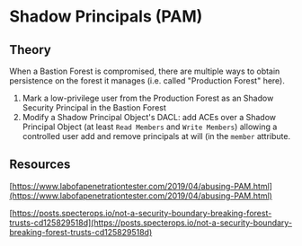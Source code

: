 # Shadow Principals (PAM)

## Theory

When a Bastion Forest is compromised, there are multiple ways to obtain persistence on the forest it manages (i.e. called "Production Forest" here).

1. Mark a low-privilege user from the Production Forest as an Shadow Security Principal in the Bastion Forest
2. Modify a Shadow Principal Object's DACL: add ACEs over a Shadow Principal Object (at least `Read Members` and `Write Members`) allowing a controlled user add and remove principals at will (in the `member` attribute.

## Resources

[https://www.labofapenetrationtester.com/2019/04/abusing-PAM.html](https://www.labofapenetrationtester.com/2019/04/abusing-PAM.html)

[https://posts.specterops.io/not-a-security-boundary-breaking-forest-trusts-cd125829518d](https://posts.specterops.io/not-a-security-boundary-breaking-forest-trusts-cd125829518d)


